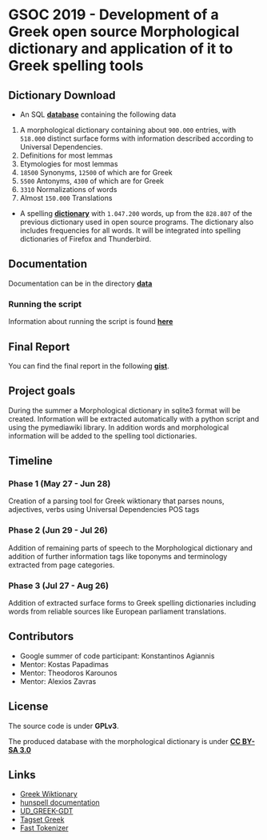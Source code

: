 # GSOC 2019 - Development of a Greek open source Morphological dictionary and application of it to Greek spelling tools

## Dictionary Download

* An SQL [**database**](/data/morph-dict-v0.2.zip) containing the following data 
 1. A morphological dictionary containing about `900.000` entries, with `518.000` distinct surface forms with information described according to Universal Dependencies.
 2. Definitions for most lemmas
 3. Etymologies for most lemmas
 4. `18500` Synonyms, `12500` of which are for Greek
 5. `5500` Antonyms, `4300` of which are for Greek
 6. `3310` Normalizations of words
 7. Almost `150.000` Translations

* A spelling [**dictionary**](/data) with `1.047.200` words, up from the `828.807` of the previous dictionary used in open source programs.
The dictionary also includes frequencies for all words.
It will be integrated into spelling dictionaries of Firefox and Thunderbird.

## Documentation

Documentation can be in the directory [**data**](/data)

### Running the script

Information about running the script is found [**here**](doc/wiktionary_script.md)

## Final Report

You can find the final report in the following [**gist**](https://gist.github.com/algorithm314/449e301c331c7d91a5116c0d00703a20).

## Project goals

During the summer a Morphological dictionary in sqlite3 format will be created.
Information will be extracted automatically with a python script and using
the pymediawiki library. In addition words and morphological information
will be added to the spelling tool dictionaries.

## Timeline

### Phase 1 (May 27 - Jun 28)

Creation of a parsing tool for Greek wiktionary that parses nouns, adjectives, verbs using Universal Dependencies POS tags

### Phase 2 (Jun 29 - Jul 26)

Addition of remaining parts of speech to the Morphological dictionary and
 addition of further information tags like toponyms and terminology extracted from page categories.

### Phase 3 (Jul 27 - Aug 26)

 Addition of extracted surface forms to Greek spelling dictionaries including words from reliable sources like European parliament translations.

## Contributors

* Google summer of code participant: Konstantinos Agiannis
* Mentor: Kostas Papadimas
* Mentor: Theodoros Karounos
* Mentor: Alexios Zavras


## License

The source code is under **GPLv3**.

The produced database with the morphological dictionary is under [**CC BY-SA 3.0**](https://creativecommons.org/licenses/by-sa/3.0/)

## Links

 * [Greek Wiktionary](https://el.wiktionary.org/)
 * [hunspell documentation](https://www.systutorials.com/docs/linux/man/4-hunspell/)
 * [UD\_GREEK-GDT](https://github.com/UniversalDependencies/UD_Greek-GDT/)
 * [Tagset Greek](http://nlp.ilsp.gr/nlp/tagset_examples/tagset_el/)
 * [Fast Tokenizer](https://github.com/algorithm314/fast-tokenizer)
